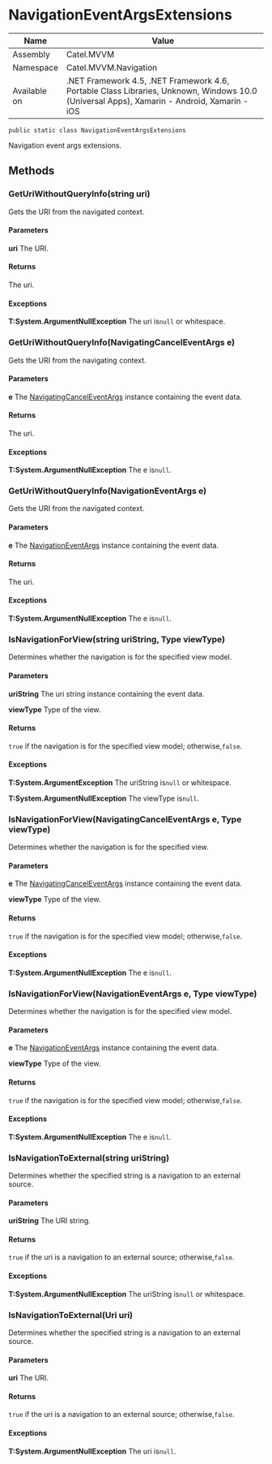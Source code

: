 

# NavigationEventArgsExtensions

Name|Value
---|---
Assembly|Catel.MVVM
Namespace|Catel.MVVM.Navigation
Available on|.NET Framework 4.5, .NET Framework 4.6, Portable Class Libraries, Unknown, Windows 10.0 (Universal Apps), Xamarin - Android, Xamarin - iOS

```
public static class NavigationEventArgsExtensions
```

Navigation event args extensions.



## Methods

### GetUriWithoutQueryInfo(string uri)

Gets the URI from the navigated context.

#### Parameters

**uri**
The URI.

#### Returns

The uri.

#### Exceptions

**T:System.ArgumentNullException**
The uri is`null` or whitespace.



### GetUriWithoutQueryInfo(NavigatingCancelEventArgs e)

Gets the URI from the navigating context.

#### Parameters

**e**
The [NavigatingCancelEventArgs](#) instance containing the event data.

#### Returns

The uri.

#### Exceptions

**T:System.ArgumentNullException**
The e is`null`.



### GetUriWithoutQueryInfo(NavigationEventArgs e)

Gets the URI from the navigated context.

#### Parameters

**e**
The [NavigationEventArgs](#) instance containing the event data.

#### Returns

The uri.

#### Exceptions

**T:System.ArgumentNullException**
The e is`null`.



### IsNavigationForView(string uriString, Type viewType)

Determines whether the navigation is for the specified view model.

#### Parameters

**uriString**
The uri string instance containing the event data.

**viewType**
Type of the view.

#### Returns

`true` if the navigation is for the specified view model; otherwise,`false`.

#### Exceptions

**T:System.ArgumentException**
The uriString is`null` or whitespace.

**T:System.ArgumentNullException**
The viewType is`null`.



### IsNavigationForView(NavigatingCancelEventArgs e, Type viewType)

Determines whether the navigation is for the specified view.

#### Parameters

**e**
The [NavigatingCancelEventArgs](#) instance containing the event data.

**viewType**
Type of the view.

#### Returns

`true` if the navigation is for the specified view model; otherwise,`false`.

#### Exceptions

**T:System.ArgumentNullException**
The e is`null`.



### IsNavigationForView(NavigationEventArgs e, Type viewType)

Determines whether the navigation is for the specified view model.

#### Parameters

**e**
The [NavigationEventArgs](#) instance containing the event data.

**viewType**
Type of the view.

#### Returns

`true` if the navigation is for the specified view model; otherwise,`false`.

#### Exceptions

**T:System.ArgumentNullException**
The e is`null`.



### IsNavigationToExternal(string uriString)

Determines whether the specified string is a navigation to an external source.

#### Parameters

**uriString**
The URI string.

#### Returns

`true` if the uri is a navigation to an external source; otherwise,`false`.

#### Exceptions

**T:System.ArgumentNullException**
The uriString is`null` or whitespace.



### IsNavigationToExternal(Uri uri)

Determines whether the specified string is a navigation to an external source.

#### Parameters

**uri**
The URI.

#### Returns

`true` if the uri is a navigation to an external source; otherwise,`false`.

#### Exceptions

**T:System.ArgumentNullException**
The uri is`null`.



